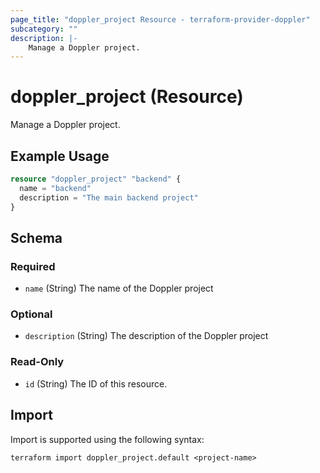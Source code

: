 ```yaml
---
page_title: "doppler_project Resource - terraform-provider-doppler"
subcategory: ""
description: |-
	Manage a Doppler project.
---
```


# doppler_project (Resource)

Manage a Doppler project.

## Example Usage

```terraform
resource "doppler_project" "backend" {
  name = "backend"
  description = "The main backend project"
}
```

<!-- schema generated by tfplugindocs -->
## Schema

### Required

- `name` (String) The name of the Doppler project

### Optional

- `description` (String) The description of the Doppler project

### Read-Only

- `id` (String) The ID of this resource.

## Import

Import is supported using the following syntax:

```shell
terraform import doppler_project.default <project-name>
```
